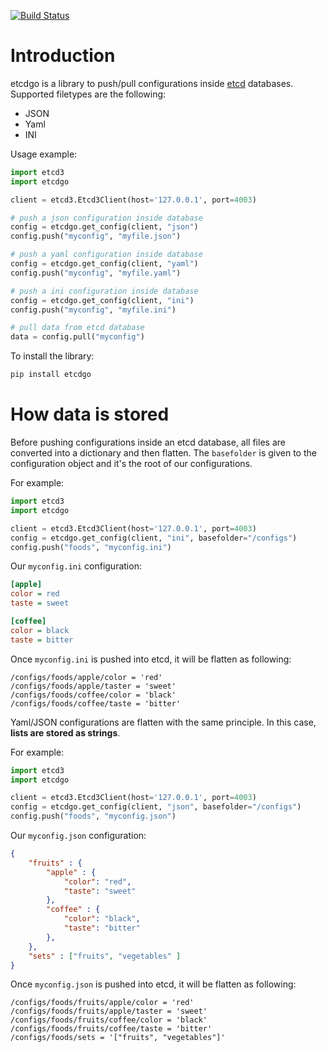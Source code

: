 [![Build Status](https://travis-ci.org/acerv/etcdgo.svg?branch=master)](https://travis-ci.org/acerv/etcdgo)

Introduction
============

etcdgo is a library to push/pull configurations inside [etcd](https://etcd.io)
databases. Supported filetypes are the following:

* JSON
* Yaml
* INI

Usage example:

```python
import etcd3
import etcdgo

client = etcd3.Etcd3Client(host='127.0.0.1', port=4003)

# push a json configuration inside database
config = etcdgo.get_config(client, "json")
config.push("myconfig", "myfile.json")

# push a yaml configuration inside database
config = etcdgo.get_config(client, "yaml")
config.push("myconfig", "myfile.yaml")

# push a ini configuration inside database
config = etcdgo.get_config(client, "ini")
config.push("myconfig", "myfile.ini")

# pull data from etcd database
data = config.pull("myconfig")
```

To install the library:

```bash
pip install etcdgo
```

How data is stored
==================

Before pushing configurations inside an etcd database, all files are converted
into a dictionary and then flatten. The ``basefolder`` is given to the configuration
object and it's the root of our configurations.

For example:

```python
import etcd3
import etcdgo

client = etcd3.Etcd3Client(host='127.0.0.1', port=4003)
config = etcdgo.get_config(client, "ini", basefolder="/configs")
config.push("foods", "myconfig.ini")
```

Our ``myconfig.ini`` configuration:

```ini
[apple]
color = red
taste = sweet

[coffee]
color = black
taste = bitter
```

Once ``myconfig.ini`` is pushed into etcd, it will be flatten as following:

```etcd
/configs/foods/apple/color = 'red'
/configs/foods/apple/taster = 'sweet'
/configs/foods/coffee/color = 'black'
/configs/foods/coffee/taste = 'bitter'
```

Yaml/JSON configurations are flatten with the same principle. In this case,
**lists are stored as strings**.

For example:

```python
import etcd3
import etcdgo

client = etcd3.Etcd3Client(host='127.0.0.1', port=4003)
config = etcdgo.get_config(client, "json", basefolder="/configs")
config.push("foods", "myconfig.json")
```

Our ``myconfig.json`` configuration:

```json
{
    "fruits" : {
        "apple" : {
            "color": "red",
            "taste": "sweet"
        },
        "coffee" : {
            "color": "black",
            "taste": "bitter"
        },
    },
    "sets" : ["fruits", "vegetables" ]
}
```

Once ``myconfig.json`` is pushed into etcd, it will be flatten as following:

```etcd
/configs/foods/fruits/apple/color = 'red'
/configs/foods/fruits/apple/taster = 'sweet'
/configs/foods/fruits/coffee/color = 'black'
/configs/foods/fruits/coffee/taste = 'bitter'
/configs/foods/sets = '["fruits", "vegetables"]'
```
